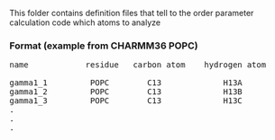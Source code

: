 This folder contains definition files that tell to the order parameter calculation code which atoms to analyze 

### Format (example from CHARMM36 POPC)
<pre>
name            residue   carbon atom    hydrogen atom 
 
gamma1_1         POPC        C13             H13A 
gamma1_2         POPC        C13             H13B 
gamma1_3         POPC        C13             H13C 
. 
. 
.
</pre>